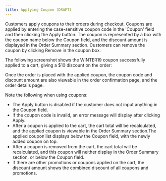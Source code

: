 ```yaml
---
title: Applying Coupon (DRAFT)
---
```


Customers apply coupons to their orders during checkout. Coupons are applied by entering the case-sensitive coupon code in the 'Coupon' field and then clicking the Apply button. The coupon is represented by a box with the coupon name below the Coupon field, and the discount amount is displayed in the Order Summary section. Customers can remove the coupon by clicking Remove in the coupon box.

The following screenshot shows the WINTER19 coupon successfully applied to a cart, giving a $10 discount on the order:

Once the order is placed with the applied coupon, the coupon code and discount amount are also viewable in the order confirmation page, and the order details page.

Note the following when using coupons:

- The Apply button is disabled if the customer does not input anything in the Coupon field.
- If the coupon code is invalid, an error message will display after clicking Apply.
- After a coupon is applied to the cart, the cart total will be recalculated, and the applied coupon is viewable in the Order Summary section.The applied coupon list displays below the Coupon field, with the newly added coupon on top.
- After a coupon is removed from the cart, the cart total will be recalculated, and this coupon will neither display in the Order Summary section, or below the Coupon field. 
- If there are other promotions or coupons applied on the cart, the discount amount shows the combined discount of all coupons and promotions.
